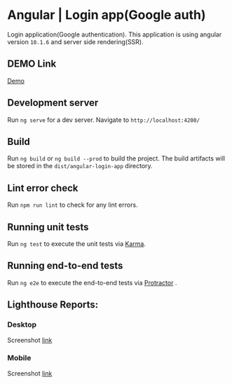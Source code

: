 # Angular | Login app(Google auth)

Login application(Google authentication). This application is using angular version `10.1.6` and server side rendering(SSR).

## DEMO Link

[Demo]()

## Development server

Run `ng serve` for a dev server. Navigate to `http://localhost:4200/`

## Build

Run `ng build` or `ng build --prod` to build the project. The build artifacts will be stored in the `dist/angular-login-app` directory.

## Lint error check

Run `npm run lint` to check for any lint errors.

## Running unit tests

Run `ng test` to execute the unit tests via [Karma](https://karma-runner.github.io).

## Running end-to-end tests

Run `ng e2e` to execute the end-to-end tests via [Protractor](http://www.protractortest.org/) .

## Lighthouse Reports:

### Desktop

Screenshot [link](https://res.cloudinary.com/dfverks5s/image/upload/v1604889199/Desktop-new_lggasv.png)

### Mobile

Screenshot [link](https://res.cloudinary.com/dfverks5s/image/upload/v1604889202/Mobile_oqgsnq.png)
